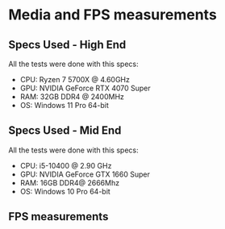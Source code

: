 # Media and FPS measurements

## Specs Used - High End

All the tests were done with this specs:

- CPU: Ryzen 7 5700X @ 4.60GHz
- GPU: NVIDIA GeForce RTX 4070 Super
- RAM: 32GB DDR4 @ 2400MHz
- OS: Windows 11 Pro 64-bit

## Specs Used - Mid End

All the tests were done with this specs:

- CPU: i5-10400 @ 2.90 GHz
- GPU: NVIDIA GeForce GTX 1660 Super
- RAM: 16GB DDR4@ 2666Mhz
- OS: Windows 10 Pro 64-bit

## FPS measurements


